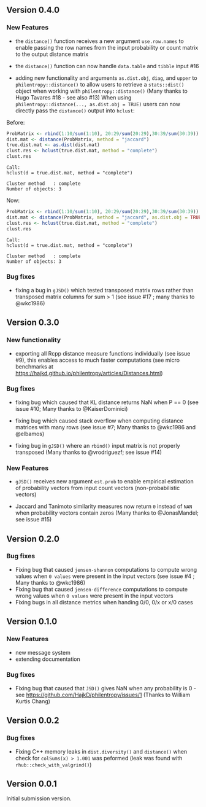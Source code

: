 ## Version 0.4.0

### New Features

- the `distance()` function receives a new argument `use.row.names` to enable passing the row names from the input probability or count matrix to the output distance matrix

- the `distance()` function can now handle `data.table` and `tibble` input #16

- adding new functionality and arguments `as.dist.obj`, `diag`, and `upper` to `philentropy::distance()` to allow users to retrieve a `stats::dist()` object when working with `philentropy::distance()` (Many thanks to Hugo Tavares #18 - see also #13)
When using `philentropy::distance(..., as.dist.obj = TRUE)` users can now directly pass the `distance()` output into `hclust`:

Before:
```r
ProbMatrix <- rbind(1:10/sum(1:10), 20:29/sum(20:29),30:39/sum(30:39))
dist.mat <- distance(ProbMatrix, method = "jaccard")
true.dist.mat <- as.dist(dist.mat)
clust.res <- hclust(true.dist.mat, method = "complete")
clust.res
```

```
Call:
hclust(d = true.dist.mat, method = "complete")

Cluster method   : complete 
Number of objects: 3 
```

Now:

```r
ProbMatrix <- rbind(1:10/sum(1:10), 20:29/sum(20:29),30:39/sum(30:39))
dist.mat <- distance(ProbMatrix, method = "jaccard", as.dist.obj = TRUE)
clust.res <- hclust(true.dist.mat, method = "complete")
clust.res
```

```
Call:
hclust(d = true.dist.mat, method = "complete")

Cluster method   : complete 
Number of objects: 3 
```

### Bug fixes

- fixing a bug in `gJSD()` which tested transposed matrix rows rather than transposed matrix columns for sum > 1 (see issue #17 ; many thanks to @wkc1986)

## Version 0.3.0

### New functionality
- exporting all Rcpp distance measure functions individually (see issue #9), this
enables access to much faster computations (see micro benchmarks at https://hajkd.github.io/philentropy/articles/Distances.html)

### Bug fixes

- fixing bug which caused that KL distance returns NaN when P == 0 (see issue #10; Many thanks to @KaiserDominici)

- fixing bug which caused stack overflow when computing distance matrices with many rows (see issue #7; Many thanks to @wkc1986 and @elbamos)

- fixing bug in `gJSD()` where an `rbind()` input matrix is not properly transposed (Many thanks to @vrodriguezf; see issue #14) 


### New Features

- `gJSD()` receives new argument `est.prob` to enable empirical estimation of probability vectors from input count vectors (non-probabilistic vectors) 

- Jaccard and Tanimoto similarity measures now return `0` instead of `NAN` when probability vectors contain zeros (Many thanks to @JonasMandel; see issue #15)


## Version 0.2.0

### Bug fixes
- Fixing bug that caused `jensen-shannon` computations to compute wrong values when `0 values` were present in the input vectors (see issue #4 ; Many thanks to @wkc1986)
- Fixing bug that caused `jensen-difference` computations to compute wrong values when `0 values` were present in the input vectors
- Fixing bugs in all distance metrics when handing 0/0, 0/x or x/0 cases

## Version 0.1.0

### New Features

- new message system
- extending documentation

### Bug fixes

- Fixing bug that caused that `JSD()` gives NaN when any probability is 0 - see https://github.com/HajkD/philentropy/issues/1 (Thanks to William Kurtis Chang)

## Version 0.0.2

### Bug fixes

- Fixing C++ memory leaks in `dist.diversity()` and `distance()` when check for `colSums(x) > 1.001` was peformed (leak was found with `rhub::check_with_valgrind()`)

## Version 0.0.1

Initial submission version.

